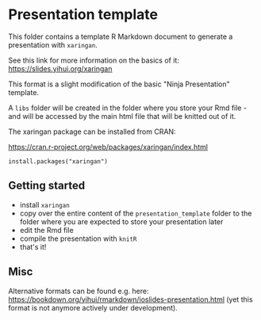 # Presentation template

This folder contains a template R Markdown document to generate a presentation with `xaringan`.

See this link for more information on the basics of it: https://slides.yihui.org/xaringan

This format is a slight modification of the basic "Ninja Presentation" template.

A `libs` folder will be created in the folder where you store your Rmd file - and will be accessed by the main html file that will be knitted out of it.

The xaringan package can be installed from CRAN:

https://cran.r-project.org/web/packages/xaringan/index.html

```
install.packages("xaringan")
```

## Getting started

- install `xaringan`
- copy over the entire content of the `presentation_template` folder to the folder where you are expected to store your presentation later
- edit the Rmd file
- compile the presentation with `knitR` 
- that's it!

## Misc

Alternative formats can be found e.g. here: https://bookdown.org/yihui/rmarkdown/ioslides-presentation.html (yet this format is not anymore actively under development).

